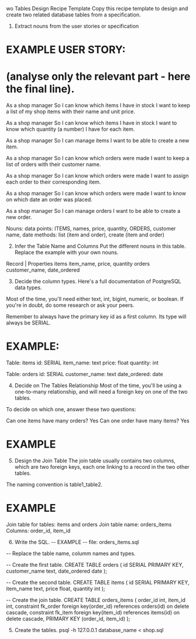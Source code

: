 wo Tables Design Recipe Template
Copy this recipe template to design and create two related database tables from a specification.

1. Extract nouns from the user stories or specification
# EXAMPLE USER STORY:
# (analyse only the relevant part - here the final line).

As a shop manager
So I can know which items I have in stock
I want to keep a list of my shop items with their name and unit price.

As a shop manager
So I can know which items I have in stock
I want to know which quantity (a number) I have for each item.

As a shop manager
So I can manage items
I want to be able to create a new item.

As a shop manager
So I can know which orders were made
I want to keep a list of orders with their customer name.

As a shop manager
So I can know which orders were made
I want to assign each order to their corresponding item.

As a shop manager
So I can know which orders were made
I want to know on which date an order was placed. 

As a shop manager
So I can manage orders
I want to be able to create a new order.

Nouns:
data points:
ITEMS, names, price, quantity, ORDERS, customer name, date
methods:
list (item and order), create (item and order)

2. Infer the Table Name and Columns
Put the different nouns in this table. Replace the example with your own nouns.

Record | Properties
items    item_name, price, quantity
orders   customer_name, date_ordered

3. Decide the column types.
Here's a full documentation of PostgreSQL data types.

Most of the time, you'll need either text, int, bigint, numeric, or boolean. If you're in doubt, do some research or ask your peers.

Remember to always have the primary key id as a first column. Its type will always be SERIAL.

# EXAMPLE:

Table: items
id: SERIAL
item_name: text
price: float
quantity: int


Table: orders
id: SERIAL
customer_name: text
date_ordered: date

4. Decide on The Tables Relationship
Most of the time, you'll be using a one-to-many relationship, and will need a foreign key on one of the two tables.

To decide on which one, answer these two questions:

Can one items have many orders? Yes
Can one order have many items? Yes

# EXAMPLE


5. Design the Join Table
The join table usually contains two columns, which are two foreign keys, each one linking to a record in the two other tables.

The naming convention is table1_table2.

# EXAMPLE

Join table for tables: items and orders
Join table name: orders_items
Columns: order_id, item_id

6. Write the SQL.
-- EXAMPLE
-- file: orders_items.sql

-- Replace the table name, columm names and types.

-- Create the first table.
CREATE TABLE orders (
  id SERIAL PRIMARY KEY,
  customer_name text,
  date_ordered date
);

-- Create the second table.
CREATE TABLE items (
  id SERIAL PRIMARY KEY,
  item_name text,
  price float,
  quantity int
);

-- Create the join table.
CREATE TABLE orders_items (
  order_id int,
  item_id int,
  constraint fk_order foreign key(order_id) references orders(id) on delete cascade,
  constraint fk_item foreign key(item_id) references items(id) on delete cascade,
  PRIMARY KEY (order_id, item_id)
);

5. Create the tables.
psql -h 127.0.0.1 database_name < shop.sql